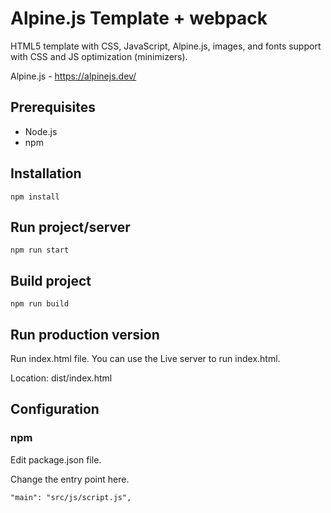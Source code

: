 # Alpine.js Template + webpack

HTML5 template with CSS, JavaScript, Alpine.js, images, and fonts support with CSS and JS optimization (minimizers).

Alpine.js - https://alpinejs.dev/

## Prerequisites
- Node.js
- npm

## Installation
```npm install```

## Run project/server
```npm run start```

## Build project
```npm run build```

## Run production version
Run index.html file. You can use the Live server to run index.html.

Location: dist/index.html

## Configuration
### npm

Edit package.json file.

Change the entry point here.

```"main": "src/js/script.js",```